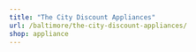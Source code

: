 ```yaml
---
title: "The City Discount Appliances"
url: /baltimore/the-city-discount-appliances/
shop: appliance
---
```

